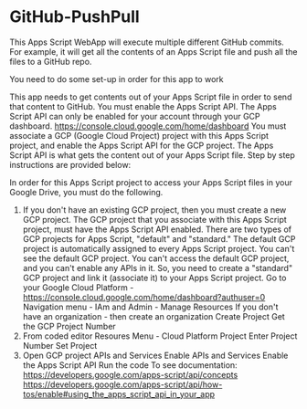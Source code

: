 # GitHub-PushPull

This Apps Script WebApp will execute multiple different GitHub commits.
For example, it will get all the contents of an Apps Script file and push all the files to a GitHub repo.

You need to do some set-up in order for this app to work

This app needs to get contents out of your Apps Script file in order to send that content to GitHub. You must enable the Apps Script API. The Apps Script API can only be enabled for your account through your GCP dashboard. https://console.cloud.google.com/home/dashboard You must associate a GCP (Google Cloud Project) project with this Apps Script project, and enable the Apps Script API for the GCP project. The Apps Script API is what gets the content out of your Apps Script file. Step by step instructions are provided below:

In order for this Apps Script project to access your Apps Script files in your Google Drive, you must do the following.
1) If you don't have an existing GCP project, then you must create a new GCP project. The GCP project that you associate with this Apps Script project, must have the Apps Script API enabled.
There are two types of GCP projects for Apps Script, "default" and "standard."
The default GCP project is automatically assigned to every Apps Script project. You can't see the default GCP project. You can't access the default GCP project, and you can't enable any APIs in it. So, you need to create a "standard" GCP project and link it (associate it) to your Apps Script project.
Go to your Google Cloud Platform - https://console.cloud.google.com/home/dashboard?authuser=0
Navigation menu - IAm and Admin - Manage Resources
If you don't have an organization - then create an organization
Create Project
Get the GCP Project Number
2) From coded editor
Resoures Menu - Cloud Platform Project
Enter Project Number
Set Project
3) Open GCP project
APIs and Services
Enable APIs and Services
Enable the Apps Script API
Run the code
To see documentation: https://developers.google.com/apps-script/api/concepts
https://developers.google.com/apps-script/api/how-tos/enable#using_the_apps_script_api_in_your_app
